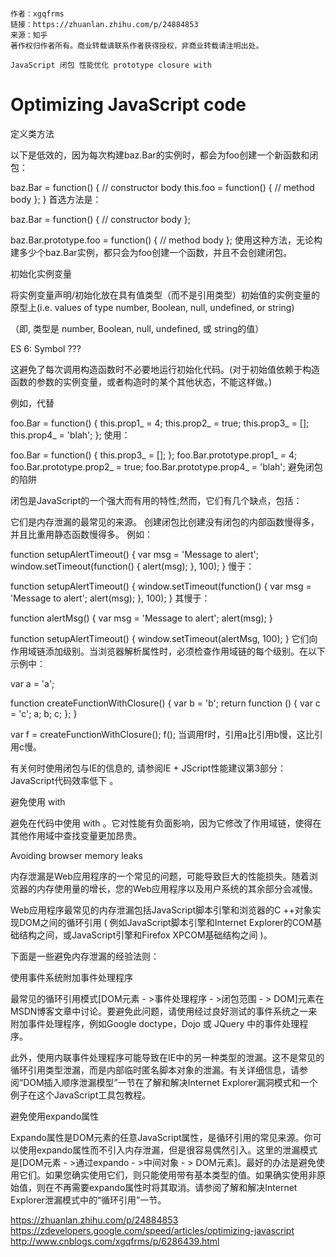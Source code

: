 ```copyright

作者：xgqfrms
链接：https://zhuanlan.zhihu.com/p/24884853
来源：知乎
著作权归作者所有。商业转载请联系作者获得授权，非商业转载请注明出处。

JavaScript 闭包 性能优化 prototype closure with 

``` 
# Optimizing JavaScript code

定义类方法

以下是低效的，因为每次构建baz.Bar的实例时，都会为foo创建一个新函数和闭包：

baz.Bar = function() {
  // constructor body
  this.foo = function() {
    // method body
  };
}
首选方法是：

baz.Bar = function() {
  // constructor body
};

baz.Bar.prototype.foo = function() {
  // method body
};
使用这种方法，无论构建多少个baz.Bar实例，都只会为foo创建一个函数，并且不会创建闭包。

初始化实例变量

将实例变量声明/初始化放在具有值类型（而不是引用类型）初始值的实例变量的原型上(i.e. values of type number, Boolean, null, undefined, or string)

（即, 类型是 number, Boolean, null, undefined, 或 string的值）

ES 6: Symbol ???

这避免了每次调用构造函数时不必要地运行初始化代码。(对于初始值依赖于构造函数的参数的实例变量，或者构造时的某个其他状态，不能这样做。)

例如，代替

foo.Bar = function() {
  this.prop1_ = 4;
  this.prop2_ = true;
  this.prop3_ = [];
  this.prop4_ = 'blah';
};
使用：

foo.Bar = function() {
  this.prop3_ = [];
};
foo.Bar.prototype.prop1_ = 4;
foo.Bar.prototype.prop2_ = true;
foo.Bar.prototype.prop4_ = 'blah';
避免闭包的陷阱

闭包是JavaScript的一个强大而有用的特性;然而，它们有几个缺点，包括：

它们是内存泄漏的最常见的来源。
创建闭包比创建没有闭包的内部函数慢得多，并且比重用静态函数慢得多。
例如：

function setupAlertTimeout() {
  var msg = 'Message to alert';
  window.setTimeout(function() { alert(msg); }, 100);
}
慢于：

function setupAlertTimeout() {
  window.setTimeout(function() {
    var msg = 'Message to alert';
    alert(msg);
  }, 100);
}
其慢于：

function alertMsg() {
  var msg = 'Message to alert';
  alert(msg);
}

function setupAlertTimeout() {
  window.setTimeout(alertMsg, 100);
}
它们向作用域链添加级别。当浏览器解析属性时，必须检查作用域链的每个级别。在以下示例中：

var a = 'a';

function createFunctionWithClosure() {
  var b = 'b';
  return function () {
    var c = 'c';
    a;
    b;
    c;
  };
}

var f = createFunctionWithClosure();
f();
当调用f时，引用a比引用b慢，这比引用c慢。

有关何时使用闭包与IE的信息的, 请参阅IE + JScript性能建议第3部分：JavaScript代码效率低下 。

避免使用 with

避免在代码中使用 with 。它对性能有负面影响，因为它修改了作用域链，使得在其他作用域中查找变量更加昂贵。

Avoiding browser memory leaks

内存泄漏是Web应用程序的一个常见的问题，可能导致巨大的性能损失。随着浏览器的内存使用量的增长，您的Web应用程序以及用户系统的其余部分会减慢。

Web应用程序最常见的内存泄漏包括JavaScript脚本引擎和浏览器的C ++对象实现DOM之间的循环引用 ( 例如JavaScript脚本引擎和Internet Explorer的COM基础结构之间，或JavaScript引擎和Firefox XPCOM基础结构之间 )。

下面是一些避免内存泄漏的经验法则：

使用事件系统附加事件处理程序

最常见的循环引用模式[DOM元素 - >事件处理程序 - >闭包范围 - > DOM]元素在MSDN博客文章中讨论。要避免此问题，请使用经过良好测试的事件系统之一来附加事件处理程序，例如Google doctype，Dojo 或 JQuery 中的事件处理程序。

此外，使用内联事件处理程序可能导致在IE中的另一种类型的泄漏。这不是常见的循环引用类型泄漏，而是内部临时匿名脚本对象的泄漏。有关详细信息，请参阅“DOM插入顺序泄漏模型”一节在了解和解决Internet Explorer漏洞模式和一个例子在这个JavaScript工具包教程。

避免使用expando属性

Expando属性是DOM元素的任意JavaScript属性，是循环引用的常见来源。你可以使用expando属性而不引入内存泄漏，但是很容易偶然引入。这里的泄漏模式是[DOM元素 - >通过expando - >中间对象 - > DOM元素]。最好的办法是避免使用它们。如果您确实使用它们，则只能使用带有基本类型的值。如果确实使用非原始值，则在不再需要expando属性时将其取消。请参阅了解和解决Internet Explorer泄漏模式中的“循环引用”一节。




https://zhuanlan.zhihu.com/p/24884853
https://zdevelopers.google.com/speed/articles/optimizing-javascript
http://www.cnblogs.com/xgqfrms/p/6286439.html
